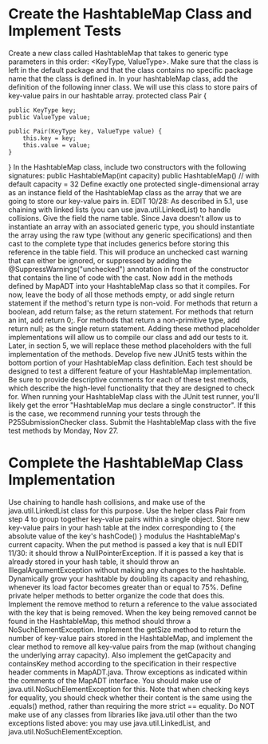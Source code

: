 # Create the HashtableMap Class and Implement Tests
Create a new class called HashtableMap that takes to generic type parameters in this order: <KeyType, ValueType>. Make sure that the class is left in the default package and that the class contains no specific package name that the class is defined in.
In your hashtableMap class, add the definition of the following inner class. We will use this class to store pairs of key-value pairs in our hashtable array.
protected class Pair {

    public KeyType key;
    public ValueType value;

    public Pair(KeyType key, ValueType value) {
        this.key = key;
        this.value = value;
    }

}
In the HashtableMap class, include two constructors with the following signatures:
public HashtableMap(int capacity)
public HashtableMap() // with default capacity = 32
Define exactly one protected single-dimensional array as an instance field of the HashtableMap class as the array that we are going to store our key-value pairs in. EDIT 10/28: As described in 5.1, use chaining with linked lists (you can use java.util.LinkedList) to handle collisions. Give the field the name table. Since Java doesn't allow us to instantiate an array with an associated generic type, you should instantiate the array using the raw type (without any generic specifications) and then cast to the complete type that includes generics before storing this reference in the table field. This will produce an unchecked cast warning that can either be ignored, or suppressed by adding the @SuppressWarnings("unchecked") annotation in front of the constructor that contains the line of code with the cast.
Now add in the methods defined by MapADT into your HashtableMap class so that it compiles. For now, leave the body of all those methods empty, or add single return statement if the method's return type is non-void. For methods that return a boolean, add return false; as the return statement. For methods that return an int, add return 0;. For methods that return a non-primitive type, add return null; as the single return statement. Adding these method placeholder implementations will allow us to compile our class and add our tests to it. Later, in section 5, we will replace these method placeholders with the full implementation of the methods.
Develop five new JUnit5 tests within the bottom portion of your HashtableMap class definition. Each test should be designed to test a different feature of your HashtableMap implementation. Be sure to provide descriptive comments for each of these test methods, which describe the high-level functionality that they are designed to check for.
When running your HashtableMap class with the JUnit test runner, you'll likely get the error "HashtableMap mus declare a single constructor". If this is the case, we recommend running your tests through the P25SubmissionChecker class.
Submit the HashtableMap class with the five test methods by Monday, Nov 27.

# Complete the HashtableMap Class Implementation
Use chaining to handle hash collisions, and make use of the java.util.LinkedList class for this purpose. Use the helper class Pair from step 4 to group together key-value pairs within a single object.
Store new key-value pairs in your hash table at the index corresponding to { the absolute value of the key's hashCode() } modulus the HashtableMap's current capacity. When the put method is passed a key that is null EDIT 11/30: it should throw a NullPointerException. If it is passed a key that is already stored in your hash table, it should throw an IllegalArgumentException without making any changes to the hashtable.
Dynamically grow your hashtable by doubling its capacity and rehashing, whenever its load factor becomes greater than or equal to 75%. Define private helper methods to better organize the code that does this.
Implement the remove method to return a reference to the value associated with the key that is being removed. When the key being removed cannot be found in the HashtableMap, this method should throw a NoSuchElementException.
Implement the getSize method to return the number of key-value pairs stored in the HashtableMap, and implement the clear method to remove all key-value pairs from the map (without changing the underlying array capacity). Also implement the getCapacity and containsKey method according to the specification in their respective header comments in MapADT.java.
Throw exceptions as indicated within the comments of the MapADT interface. You should make use of java.util.NoSuchElementException for this. Note that when checking keys for equality, you should check whether their content is the same using the .equals() method, rather than requiring the more strict == equality.
Do NOT make use of any classes from libraries like java.util other than the two exceptions listed above: you may use java.util.LinkedList, and java.util.NoSuchElementException.
